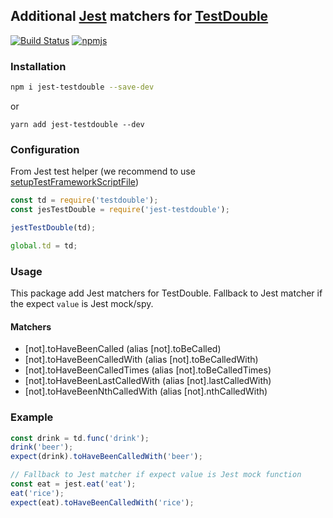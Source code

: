 ## Additional [Jest](https://github.com/facebook/jest) matchers for [TestDouble](https://github.com/testdouble/testdouble.js)
[![Build Status](https://circleci.com/gh/lytc/jest-testdouble/tree/master.svg?style=svg)](https://circleci.com/gh/lytc/jest-testdouble/tree/master)
[![npmjs](https://img.shields.io/badge/npm-jest-testdouble-red.svg)](https://www.npmjs.com/package/testdouble)
### Installation
```bash
npm i jest-testdouble --save-dev
```
or
```sbash
yarn add jest-testdouble --dev
```
### Configuration
From Jest test helper (we recommend to use [setupTestFrameworkScriptFile](https://jestjs.io/docs/en/configuration.html#setuptestframeworkscriptfile-string))
```js
const td = require('testdouble');
const jesTestDouble = require('jest-testdouble');

jestTestDouble(td);

global.td = td;
```

### Usage
This package add Jest matchers for TestDouble. Fallback to Jest matcher if the expect `value` is Jest mock/spy.
#### Matchers
- [not].toHaveBeenCalled (alias [not].toBeCalled)
- [not].toHaveBeenCalledWith (alias [not].toBeCalledWith)
- [not].toHaveBeenCalledTimes (alias [not].toBeCalledTimes)
- [not].toHaveBeenLastCalledWith (alias [not].lastCalledWith)
- [not].toHaveBeenNthCalledWith (alias [not].nthCalledWith)
### Example
```js
const drink = td.func('drink');
drink('beer');
expect(drink).toHaveBeenCalledWith('beer');

// Fallback to Jest matcher if expect value is Jest mock function
const eat = jest.eat('eat');
eat('rice');
expect(eat).toHaveBeenCalledWith('rice');
```

